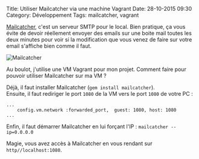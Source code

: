 Title: Utiliser Mailcatcher via une machine Vagrant
Date: 28-10-2015 09:30
Category: Développement
Tags: mailcatcher, vagrant

[Mailcatcher](http://mailcatcher.me/), c'est un serveur SMTP pour le local. Bien pratique, ça vous évite de devoir réellement envoyer des emails sur une boite mail toutes les deux minutes pour voir si la modification que vous venez de faire sur votre email s'affiche bien comme il faut.

![Mailcatcher]({static}/images/mailcatcher/mailcatcher.png#full "Mailcatcher")

Au boulot, j'utilise une VM Vagrant pour mon projet. Comment faire pour pouvoir utiliser Mailcatcher sur ma VM ?

Déjà, il faut installer Mailcatcher (`gem install mailcatcher`).  
Ensuite, il faut rediriger le port `1080` de la VM vers le port `1080` de votre PC :

```
...
    config.vm.network :forwarded_port,  guest: 1080, host: 1080
...
```

Enfin, il faut démarrer Mailcatcher en lui forçant l'IP : `mailcatcher --ip=0.0.0.0`

Magie, vous avez accès à Mailcatcher en vous rendant sur `http//localhost:1080`.

